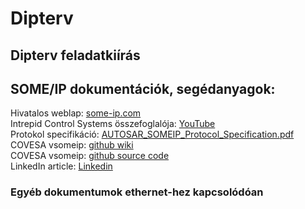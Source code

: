 # Dipterv
## Dipterv feladatkiírás
## SOME/IP dokumentációk, segédanyagok:
Hivatalos weblap: [some-ip.com](https://some-ip.com/index.shtml)   
Intrepid Control Systems összefoglalója: [YouTube](https://www.google.com/search?q=SOME%2FIP&oq=SOME%2FIP&gs_lcrp=EgZjaHJvbWUyBggAEEUYOTIGCAEQRRg7MgYIAhBFGDrSAQk2NTEzajBqMTWoAgiwAgE&sourceid=chrome&ie=UTF-8#fpstate=ive&vld=cid:980d8950,vid:iDtseeMiHxg,st:0)   
Protokol specifikáció: [AUTOSAR_SOMEIP_Protocol_Specification.pdf](https://www.autosar.org/fileadmin/standards/R22-11/FO/AUTOSAR_PRS_SOMEIPProtocol.pdf)    
COVESA vsomeip: [github wiki](https://github.com/COVESA/vsomeip/wiki/vsomeip-in-10-minutes)    
COVESA vsomeip: [github source code](https://github.com/COVESA/vsomeip)    
LinkedIn article: [Linkedin](https://www.linkedin.com/pulse/scalable-service-oriented-middleware-over-ip-annamalai-u7pgc)
### Egyéb dokumentumok ethernet-hez kapcsolódóan
